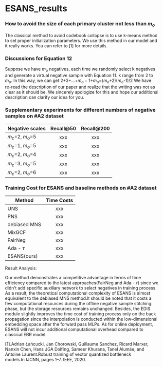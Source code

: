 # ESANS_results

### How to avoid the size of each primary cluster not less than $m_o$
The classical method to avoid codebook collapse is to use k-means method to set proper initialization parameters. We use this method in our model and it really works. You can refer to [1] for more details.

### Discussions for Equation 12
Suppose we have $m_o$ negatives, each time we randomly select k negatives and generate a virtual negative sample with Equation 11. k range from 2 to $m_o$. In this way, we can get
2+3+...+$m_o-1$+$m_o$=($m_o$+2)($m_o$-1)/2
We have re-read the description of our paper and realize that the writing was not as clear as it should be. We sincerely apologize for this and hope our additional description can clarify our idea for you.

### Supplementary experiments for different numbers of negative samples on #A2 dataset

| Negative scales   |      Recall@50      | Recall@200      |
|----------|:-------------:|:-------------:|
| $m_c$=2, $m_o$=5 |  xxx |  xxx | 
| $m_c$=1, $m_o$=5 |    xxx   | xxx | 
| $m_c$=2, $m_o$=4 | xxx |  xxx | 
| $m_c$=3, $m_o$=5 | xxx |  xxx |
| $m_c$=2, $m_o$=6 | xxx |  xxx |

### Training Cost for ESANS and baseline methods on #A2 dataset
| Method   |      Time Costs      |
|----------|:-------------:|
| UNS |  xxx | 
| PNS |    xxx   |
| debiased MNS | xxx | 
| MixGCF | xxx | 
| FairNeg | xxx | 
| Ada - $\tau$ | xxx | 
| ESANS(ours) | xxx | 

Result Analysis:

Our method demonstrates a competitive advantage in terms of time efficiency compared to the latest approaches(FairNeg and Ada - $\tau$) since we didn't add specific auxiliary network to select negatives in training process. As a result, the theoretical computational complexity of ESANS is almost equivalent to the debiased MNS method.It should be noted that it costs a few computational resources during the offline negative sample stitching phase, but the storage resources remains unchanged. Besides, the EDIS module slightly improves the time cost of training process only on the back propagation since the interpolation is conducted within the low-dimensional embedding space after the forward pass MLPs. As for online deployment, ESANS will not incur additional computational overhead compared to classical EBR model.


[1].Adrian Łańcucki, Jan Chorowski, Guillaume Sanchez, Ricard Marxer, Nanxin Chen, Hans JGA Dolfing, Sameer Khurana, Tanel Alumäe, and Antoine Laurent.Robust training of vector quantized bottleneck models.In IJCNN, pages 1–7. IEEE, 2020.

